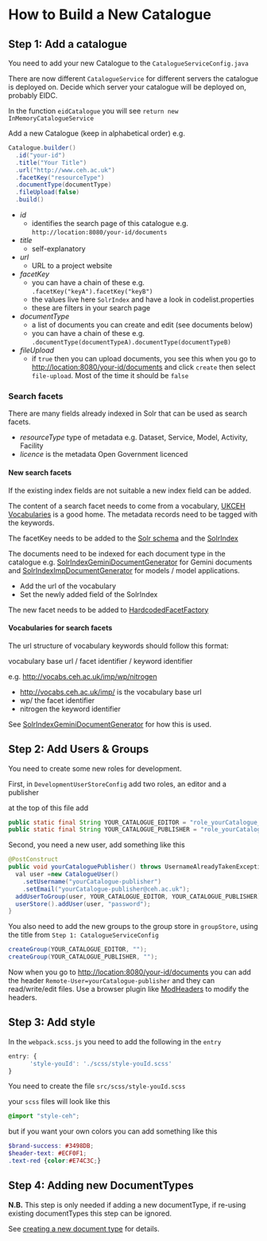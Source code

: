 # How to Build a New Catalogue

## Step 1: Add a catalogue

You need to add your new Catalogue to the `CatalogueServiceConfig.java`

There are now different `CatalogueService` for different servers the catalogue is deployed on.
Decide which server your catalogue will be deployed on, probably EIDC.

In the function `eidCatalogue` you will see `return new InMemoryCatalogueService`

Add a new Catalogue (keep in alphabetical order) e.g.

```java
Catalogue.builder()
  .id("your-id")
  .title("Your Title")
  .url("http://www.ceh.ac.uk")
  .facetKey("resourceType")
  .documentType(documentType)
  .fileUpload(false)
  .build()
```

* *id*
  * identifies the search page of this catalogue e.g. `http://location:8080/your-id/documents`
* *title*
  * self-explanatory
* *url*
  * URL to a project website
* *facetKey*
  * you can have a chain of these e.g. `.facetKey("keyA").facetKey("keyB")`
  * the values live here `SolrIndex` and have a look in codelist.properties
  * these are filters in your search page
* *documentType*
  * a list of documents you can create and edit (see documents below)
  * you can have a chain of these e.g. `.documentType(documentTypeA).documentType(documentTypeB)`
* *fileUpload*
  * if `true` then you can upload documents, you see this when you go to <http://location:8080/your-id/documents> and click `create` then select `file-upload`.
  Most of the time it should be `false`

### Search facets
There are many fields already indexed in Solr that can be used as search facets.

* *resourceType* type of metadata e.g. Dataset, Service, Model, Activity, Facility
* *licence* is the metadata Open Government licenced

#### New search facets

If the existing index fields are not suitable a new index field can be added.

The content of a search facet needs to come from a vocabulary,  [UKCEH Vocabularies](http://vocabs.ceh.ac.uk/) is a good home.
The metadata records need to be tagged with the keywords.

The facetKey needs to be added to the [Solr schema](../solr/config/documents/conf/schema.xml) and the  [SolrIndex](../java/src/main/java/uk/ac/ceh/gateway/catalogue/indexing/SolrIndex.java)

The documents need to be indexed for each document type in the catalogue e.g. [SolrIndexGeminiDocumentGenerator](../java/src/main/java/uk/ac/ceh/gateway/catalogue/indexing/SolrIndexGeminiDocumentGenerator.java) for Gemini documents and [SolrIndexImpDocumentGenerator](../java/src/main/java/uk/ac/ceh/gateway/catalogue/indexing/SolrIndexImpDocumentGenerator.java) for models / model applications.

- Add the url of the vocabulary
- Set the newly added field of the SolrIndex

The new facet needs to be added to [HardcodedFacetFactory](../java/src/main/java/uk/ac/ceh/gateway/catalogue/search/HardcodedFacetFactory.java)

#### Vocabularies for search facets

The url structure of vocabulary keywords should follow this format:

vocabulary base url / facet identifier / keyword identifier

e.g. http://vocabs.ceh.ac.uk/imp/wp/nitrogen

- http://vocabs.ceh.ac.uk/imp/ is the vocabulary base url
- wp/ the facet identifier
- nitrogen the keyword identifier

See [SolrIndexGeminiDocumentGenerator](../java/src/main/java/uk/ac/ceh/gateway/catalogue/indexing/SolrIndexGeminiDocumentGenerator.java) for how this is used.


## Step 2: Add Users & Groups

You need to create some new roles for development.

First, in `DevelopmentUserStoreConfig` add two roles, an editor and a publisher

at the top of this file add

```java
public static final String YOUR_CATALOGUE_EDITOR = "role_yourCatalogue_editor";
public static final String YOUR_CATALOGUE_PUBLISHER = "role_yourCatalogue_publisher";
```

Second, you need a new user, add something like this

```java
@PostConstruct
public void yourCataloguePublisher() throws UsernameAlreadyTakenException {
  val user =new CatalogueUser()
    .setUsername("yourCatalogue-publisher")
    .setEmail("yourCatalogue-publisher@ceh.ac.uk");
  addUserToGroup(user, YOUR_CATALOGUE_EDITOR, YOUR_CATALOGUE_PUBLISHER);
  userStore().addUser(user, "password");
}
```

You also need to add the new groups to the group store in `groupStore`, using the title from `Step 1: CatalogueServiceConfig`

```java
createGroup(YOUR_CATALOGUE_EDITOR, "");
createGroup(YOUR_CATALOGUE_PUBLISHER, "");
```

Now when you go to <http://location:8080/your-id/documents> you can add the header `Remote-User=yourCatalogue-publisher` and they can read/write/edit files.
Use a browser plugin like [ModHeaders](https://bewisse.com/modheader/) to modify the headers.

## Step 3: Add style

In the `webpack.scss.js` you need to add the following in the `entry`

```js
entry: {
      'style-youId': './scss/style-youId.scss'
}
```

You need to create the file `src/scss/style-youId.scss`

your `scss` files will look like this

```scss
@import "style-ceh";
```

but if you want your own colors you can add something like this

```scss
$brand-success: #3498DB;
$header-text: #ECF0F1;
.text-red {color:#E74C3C;}
```

## Step 4: Adding new DocumentTypes

__N.B.__ This step is only needed if adding a new documentType, if re-using existing documentTypes
this step can be ignored.

See [creating a new document type](newDocumentType.md) for details.
